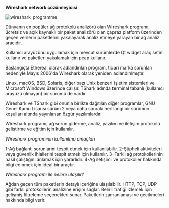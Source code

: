 
**Wireshark network çözümleyicisi**

![wireshark_programme](https://github.com/user-attachments/assets/eeada3b0-4c2d-4df8-bc2c-b8b9ccc8cdcc) <br/>

Dünyanın en popüler ağ protokolü analizörü olan Wireshark programı, ücretsiz ve açık kaynaklı bir paket analizörü olan çapraz platform üzerinden geçen verilerin paketlerini yakalayarak analiz etmeye yarayan bir ağ analiz aracıdır.

Kullanıcı arayüzünü uygulamak için mevcut sürümlerde Qt widget araç setini kullanır ve paketleri yakalamak için pcap kullanır.

Başlangıçta Ethereal olarak adlandırılan program, ticari marka sorunları nedeniyle Mayıs 2006'da Wireshark olarak yeniden adlandırılmıştır.

Linux, macOS, BSD, Solaris, diğer bazı Unix benzeri işletim sistemleri ve Microsoft Windows üzerinde çalışır. TShark adında terminal tabanlı (kullanıcı arayüzü olmayan) bir sürümü de vardır.

Wireshark ve TShark gibi onunla birlikte dağıtılan diğer programlar, GNU Genel Kamu Lisansı sürüm 2 veya daha sonraki herhangi bir sürümün koşulları altında yayınlanan özgür yazılımlardır.

Wireshark programı; ağ sorun giderme, analiz, yazılım ve iletişim protokolü geliştirme ve eğitim için kullanılır.

*Wireshark programının kullanılma amaçları*

1-Ağ bağlantı sorunlarını tespit etmek için kullanılabilir.
2-Şüpheli aktiviteleri veya güvenlik ihlallerini tespit etmek için kullanılır.
3-Farklı ağ protokollerinin nasıl çalıştığını anlamak için yararlıdır.
4-Ağ iletişimi ve protokoller hakkında bilgi edinmek için ideal bir araçtır.

*Wireshark programı ile nelere ulaşılır?*

Ağdan geçen tüm paketlerin detaylı içeriğine ulaşılabilir.
HTTP, TCP, UDP gibi farklı protokollerin analizine erişim sağlar.
Belirli trafiği izlemek için gelişmiş filtreleme seçenekleri sunar.
Paketlerin zamanlaması ve gecikmeleri hakkında bilgi verir.
